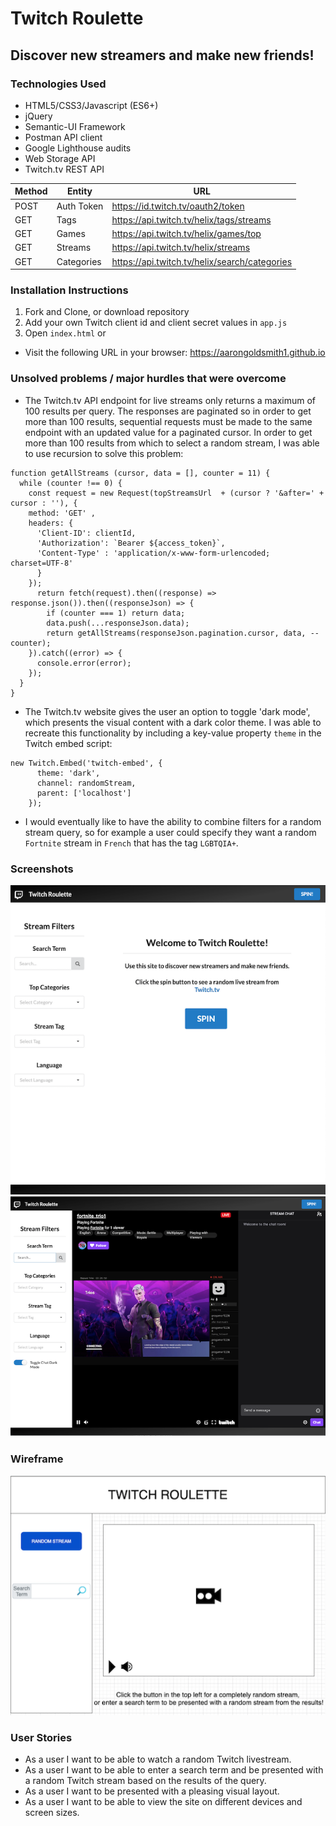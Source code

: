 # Twitch Roulette
## Discover new streamers and make new friends!

### Technologies Used
* HTML5/CSS3/Javascript (ES6+)
* jQuery
* Semantic-UI Framework
* Postman API client
* Google Lighthouse audits
* Web Storage API
* Twitch.tv REST API 

| Method | Entity | URL |
|---|---|---|
|POST| Auth Token | https://id.twitch.tv/oauth2/token |
|GET| Tags  | https://api.twitch.tv/helix/tags/streams |
|GET| Games | https://api.twitch.tv/helix/games/top |
|GET| Streams | https://api.twitch.tv/helix/streams  |
|GET| Categories | https://api.twitch.tv/helix/search/categories |

### Installation Instructions
1. Fork and Clone, or download repository
2. Add your own Twitch client id and client secret values in `app.js`
3. Open `index.html`
or
* Visit the following URL in your browser: https://aarongoldsmith1.github.io

### Unsolved problems / major hurdles that were overcome

* The Twitch.tv API endpoint for live streams only returns a maximum of 100 results per query.  The responses are paginated so in order to get more than 100 results, sequential requests must be made to the same endpoint with an updated value for a paginated cursor.  In order to get more than 100 results from which to select a random stream, I was able to use recursion to solve this problem:

```
function getAllStreams (cursor, data = [], counter = 11) {
  while (counter !== 0) {
    const request = new Request(topStreamsUrl  + (cursor ? '&after=' + cursor : ''), { 
    method: 'GET' ,
    headers: {
      'Client-ID': clientId,
      'Authorization': `Bearer ${access_token}`,
      'Content-Type' : 'application/x-www-form-urlencoded; charset=UTF-8'
      }
    });
      return fetch(request).then((response) => response.json()).then((responseJson) => { 
        if (counter === 1) return data;
        data.push(...responseJson.data);
        return getAllStreams(responseJson.pagination.cursor, data, --counter);
    }).catch((error) => { 
      console.error(error);
    });
  }
}
```
* The Twitch.tv website gives the user an option to toggle 'dark mode', which presents the visual content with a dark color theme.  I was able to recreate this functionality by including a key-value property `theme` in the Twitch embed script: 

```
new Twitch.Embed('twitch-embed', {
      theme: 'dark',
      channel: randomStream,
      parent: ['localhost']
    });
```
* I would eventually like to have the ability to combine filters for a random stream query, so for example a user could specify they want a random `Fortnite` stream in `French` that has the tag `LGBTQIA+`.

### Screenshots

![](./images/Screenshot1.png )
![](./images/Screenshot2.png)

### Wireframe

![](./images/Wireframe.png)

### User Stories
* As a user I want to be able to watch a random Twitch livestream.
* As a user I want to be able to enter a search term and be presented with a random Twitch stream based on the results of the query.
* As a user I want to be presented with a pleasing visual layout.
* As a user I want to be able to view the site on different devices and screen sizes.
